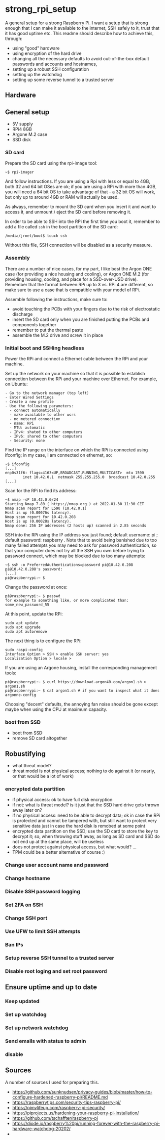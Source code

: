 # strong_rpi_setup

A general setup for a strong Raspberry Pi. I want a setup that is strong enough that I can make it available to the internet, SSH safely to it, trust that it has good uptime etc. This readme should describe how to achieve this, through:

- using "good" hardware
- using encryption of the hard drive
- changing all the necessary defaults to avoid out-of-the-box default passwords and accounts and hostnames, 
- setting up a robust SSH configuration
- setting up the watchdog
- setting up some reverse tunnel to a trusted server

## Hardware

## General setup

- 5V supply
- RPi4 8GB
- Argone M.2 case
- SSD disk

### SD card

Prepare the SD card using the rpi-image tool:

```
~$ rpi-imager
```

And follow instructions. If you are using a Rpi with less or equal to 4GB, both 32 and 64 bit OSes are ok; if you are using a RPi with more than 4GB, you will need a 64 bit OS to take advantage of that - a 32 bit OS will work, but only up to around 4GB or RAM will actually be used.

As always, remember to mount the SD card when you insert it and want to access it, and unmount / eject the SD card before removing it.

In order to be able to SSH into the RPi the first time you boot it, remember to add a file called ```ssh``` in the boot partition of the SD card:

```
/media/jrmet/boot$ touch ssh
```

Without this file, SSH connection will be disabled as a security measure.

### Assembly

There are a number of nice cases, for my part, I like best the Argon ONE case (for providing a nice housing and cooling), or Argon ONE M.2 (for providing housing, cooling, and place for a SSD-over-USD drive). Remember that the format between RPi up to 3 vs. RPi 4 are different, so make sure to use a case that is compatible with your model of RPi.

Assemble following the instructions, make sure to:

- avoid touching the PCBs with your fingers due to the risk of electrostatic discharge
- insert the SD card only when you are finished putting the PCBs and components together
- remember to put the thermal paste
- assemble the M.2 drive and screw it in place

### Initial boot and SSHing headless

Power the RPi and connect a Ethernet cable between the RPi and your machine.

Set up the network on your machine so that it is possible to establish connection between the RPi and your machine over Ethernet. For example, on Ubuntu:

```
- Go to the network manager (top left)
- Enter Wired Settings
- Create a new profile
- Use the following parameters:
  - connect automatically
  - make available to other usrs
  - no metered connection
  - name: RPi
  - MTU: automatic
  - IPv4: shated to other computers
  - IPv6: shared to other computers
  - Security: none
```

Find the IP range on the interface on which the RPi is connected using ifconfig; in my case, I am connected on ethernet, so:

```
~$ ifconfig
[...]
enp0s31f6: flags=4163<UP,BROADCAST,RUNNING,MULTICAST>  mtu 1500
        inet 10.42.0.1  netmask 255.255.255.0  broadcast 10.42.0.255
[...]
```

Scan for the RPi to find its address:

```
~$ nmap -sP 10.42.0.0/24
Starting Nmap 7.80 ( https://nmap.org ) at 2022-01-30 11:30 CET
Nmap scan report for L590 (10.42.0.1)
Host is up (0.00076s latency).
Nmap scan report for 10.42.0.208
Host is up (0.00028s latency).
Nmap done: 256 IP addresses (2 hosts up) scanned in 2.85 seconds
```

SSH into the RPi using the IP address you just found; default username: pi ; default password: raspberry . Note that to avoid being banished due to too many failed attempts you may need to ask for password authentication, so that your computer does not try all the SSH you own before trying to password connect, which may be blocked due to too many attempts:

```
~$ ssh -o PreferredAuthentications=password pi@10.42.0.208
pi@10.42.0.208's password: 
[...]
pi@raspberrypi:~ $ 
```

Change the password at once:

```
pi@raspberrypi:~ $ passwd
for example to something like, or more complicated than: some_new_password_55
```

At this point, update the RPi:

```
sudo apt update
sudo apt upgrade
sudo apt autoremove
```

The next thing is to configure the RPi:

```
sudo raspi-config
Interface Option > SSH > enable SSH server: yes
Localization Option > locale > 
```

If you are using an Argone housing, install the corresponding management tools:

```
pi@raspberrypi:~ $ curl https://download.argon40.com/argon1.sh > argon1.sh
pi@raspberrypi:~ $ cat argon1.sh # if you want to inspect what it does
argonne-config
```

Choosing "decent" defaults, the annoying fan noise should be gone except maybe when using the CPU at maximum capacity.

### boot from SSD

- boot from SSD
- remove SD card altogether

## Robustifying

- what threat model?
- threat model is not physical access; nothing to do against it (or nearly, or that would be a lot of work)

### encrypted data partition

- if physical access: ok to have full disk encryption
- if not: what is threat model? is it just that the SSD hard drive gets thrown away later on?
- if no physical access: need to be able to decrypt data; ok in case the RPi is protected and cannot be tampered with, but still want to protect very sensitive data just in case the hard disk is remobed at some point
- encrypted data partition on the SSD; use the SD card to store the key to decrypt it; so, when throwing stuff away, as long as SD card and SSD do not end up at the same place, will be useless
- does not protect against physical access, but what would? ...
- TPM could be a better alternative of course :)

### Change user account name and password

### Change hostname

### Disable SSH password logging

### Set 2FA on SSH

### Change SSH port

### Use UFW to limit SSH attempts

### Ban IPs

### Setup reverse SSH tunnel to a trusted server

### Disable root loging and set root password

## Ensure uptime and up to date

### Keep updated

### Set up watchdog

### Set up network watchdog

### Send emails with status to admin

### disable 

## Sources

A number of sources I used for preparing this.

- https://github.com/sunknudsen/privacy-guides/blob/master/how-to-configure-hardened-raspberry-pi/README.md
- https://raspberrytips.com/security-tips-raspberry-pi/
- https://pimylifeup.com/raspberry-pi-security/
- https://piprojects.us/hardening-your-raspberry-pi-installation/
- https://github.com/tschaffter/raspberry-pi
- https://diode.io/raspberry%20pi/running-forever-with-the-raspberry-pi-hardware-watchdog-20202/
- 
